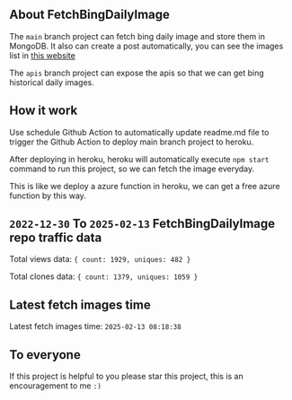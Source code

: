 ## About FetchBingDailyImage

The `main` branch project can fetch bing daily image and store them in MongoDB.
It also can create a post automatically, you can see the images list in [this website](https://oursalbum.netlify.app)

The `apis` branch project can expose the apis so that we can get bing historical daily images.

## How it work

Use schedule Github Action to automatically update readme.md file to trigger the Github Action to deploy main branch project to heroku.

After deploying in heroku, heroku will automatically execute `npm start` command to run this project, so we can fetch the image everyday.

This is like we deploy a azure function in heroku, we can get a free azure function by this way.

## `2022-12-30` To `2025-02-13` FetchBingDailyImage repo traffic data

Total views data: `{ count: 1929, uniques: 482 }`

Total clones data: `{ count: 1379, uniques: 1059 }`

## Latest fetch images time

Latest fetch images time: `2025-02-13 08:18:38`

## To everyone

If this project is helpful to you please star this project, this is an encouragement to me `:)`



